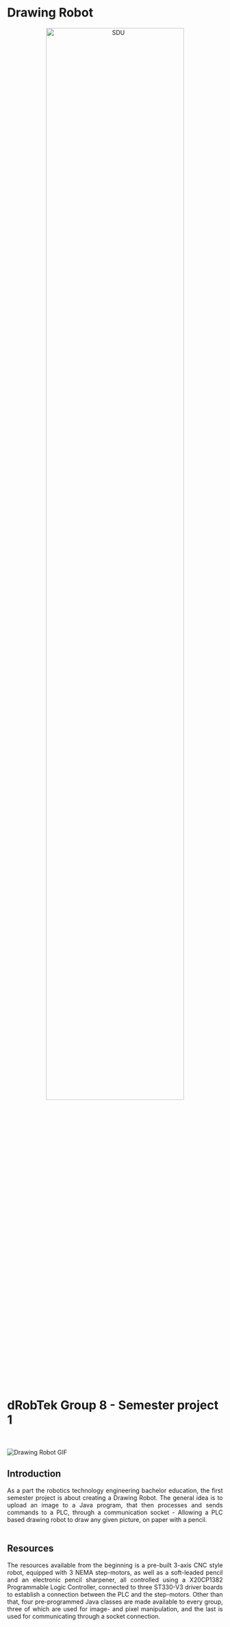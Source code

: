 # Drawing Robot
<p align="center"> <img src="DrawingRobotApp/Java/Assets/SDU_BLACK_RGB_png.png" alt="SDU" title="SDU" width="80%" height="80%"/> </p>
<br>

# dRobTek Group 8 - Semester project 1
<br>

![Drawing Robot GIF](DrawingRobotApp/Java/Assets/drawingrobot.gif)
<br>

## Introduction
<div style="text-align: justify">As a part the robotics technology engineering bachelor education, the first semester project is about creating a Drawing Robot. The general idea is to upload an image to a Java program, that then processes and sends commands to a PLC, through a communication socket - Allowing a PLC based drawing robot to draw any given picture, on paper with a pencil. 
</div> 
<br>

## Resources
<div style="text-align: justify">
The resources available from the beginning is a pre-built 3-axis CNC style robot, equipped with 3 NEMA step-motors, as well as a soft-leaded pencil and an electronic pencil sharpener, all controlled using a X20CP1382 Programmable Logic Controller, connected to three ST330-V3 driver boards to establish a connection between the PLC and the step-motors. 
Other than that, four pre-programmed Java classes are made available to every group, three of which are used for image- and pixel manipulation, and the last is used for communicating through a socket connection.
</div>
